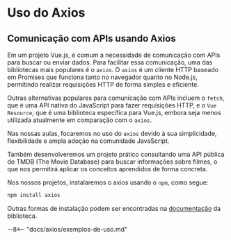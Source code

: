 # Uso do Axios

## Comunicação com APIs usando Axios

Em um projeto Vue.js, é comum a necessidade de comunicação com APIs para buscar ou enviar dados. Para facilitar essa comunicação, uma das bibliotecas mais populares é o `axios`. O `axios` é um cliente HTTP baseado em Promises que funciona tanto no navegador quanto no Node.js, permitindo realizar requisições HTTP de forma simples e eficiente.

Outras alternativas populares para comunicação com APIs incluem o `fetch`, que é uma API nativa do JavaScript para fazer requisições HTTP, e o `Vue Resource`, que é uma biblioteca específica para Vue.js, embora seja menos utilizada atualmente em comparação com o `axios`.

Nas nossas aulas, focaremos no uso do `axios` devido à sua simplicidade, flexibilidade e ampla adoção na comunidade JavaScript.

Também desenvolveremos um projeto prático consultando uma API pública do TMDB (The Movie Database) para buscar informações sobre filmes, o que nos permitirá aplicar os conceitos aprendidos de forma concreta.

Nos nossos projetos, instalaremos o axios usando o `npm`, como segue:

```bash
npm install axios
```

Outras formas de instalação podem ser encontradas na [documentação](https://axios-http.com/ptbr/docs/intro) da biblioteca.

--8<-- "docs/axios/exemplos-de-uso.md"
